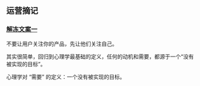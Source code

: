 ## 运营摘记

### [解冻文案一](http://36kr.com/p/5041588.html)

不要让用户关注你的产品，先让他们关注自己。

其实很简单，回归到心理学最基础的定义，任何的动机和需要，都源于一个“没有被实现的目标”。

心理学对 “需要” 的定义：一个没有被实现的目标。

